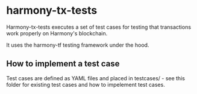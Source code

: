 # harmony-tx-tests
Harmony-tx-tests executes a set of test cases for testing that transactions work properly on Harmony's blockchain.

It uses the harmony-tf testing framework under the hood.

## How to implement a test case
Test cases are defined as YAML files and placed in testcases/ - see this folder for existing test cases and how to impelement test cases.


